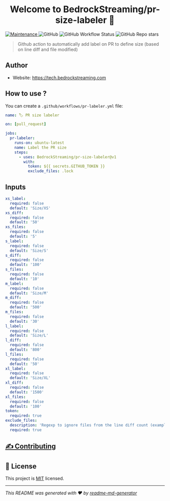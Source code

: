 <h1 align="center">Welcome to BedrockStreaming/pr-size-labeler 👋</h1>
<p>
  <a href="https://github.com/BedrockStreaming/pr-size-labeler/graphs/commit-activity" target="_blank">
    <img alt="Maintenance" src="https://img.shields.io/badge/Maintained%3F-yes-green.svg" />
  </a>
  <img alt="GitHub" src="https://img.shields.io/github/license/BedrockStreaming/pr-size-labeler">
  <img alt="GitHub Workflow Status" src="https://img.shields.io/github/workflow/status/BedrockStreaming/pr-size-labeler/%F0%9F%A7%AA%20Integration">
  <img alt="GitHub Repo stars" src="https://img.shields.io/github/stars/Bedrockstreaming/pr-size-labeler?style=social">
</p>

> Github action to automatically add label on PR to define size (based on line diff and file modified)

## Author

- Website: https://tech.bedrockstreaming.com

## How to use ?

You can create a `.github/workflows/pr-labeler.yml` file:

```yaml
name: 🏷 PR size labeler

on: [pull_request]

jobs:
  pr-labeler:
    runs-on: ubuntu-latest
    name: Label the PR size
    steps:
      - uses: BedrockStreaming/pr-size-labeler@v1
        with:
          token: ${{ secrets.GITHUB_TOKEN }}
          exclude_files: .lock
```

## Inputs

```yaml
xs_label:
  required: false
  default: 'Size/XS'
xs_diff:
  required: false
  default: '50'
xs_files:
  required: false
  default: '5'
s_label:
  required: false
  default: 'Size/S'
s_diff:
  required: false
  default: '100'
s_files:
  required: false
  default: '10'
m_label:
  required: false
  default: 'Size/M'
m_diff:
  required: false
  default: '500'
m_files:
  required: false
  default: '30'
l_label:
  required: false
  default: 'Size/L'
l_diff:
  required: false
  default: '800'
l_files:
  required: false
  default: '50'
xl_label:
  required: false
  default: 'Size/XL'
xl_diff:
  required: false
  default: '1500'
xl_files:
  required: false
  default: '100'
token:
  required: true
exclude_files:
  description: 'Regexp to ignore files from the line diff count (example: yarn.lock)'
  required: true
```

## [✍️ Contributing](./CONTRIBUTING.md)

## 📝 License

This project is [MIT](https://github.com/BedrockStreaming/pr-size-labeler/blob/master/LICENSE) licensed.

---

_This README was generated with ❤️ by [readme-md-generator](https://github.com/kefranabg/readme-md-generator)_
